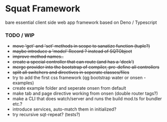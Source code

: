 # Squat Framework

bare essential client side web app framework based on Deno / Typescript

### TODO / WIP
- ~~move 'get' and 'set' methods in scope to sanatize function (tuple?)~~
- ~~maybe introduce a 'model' Record ? instead of SQTObject~~
- ~~improve method names..~~
- ~~create a special controller that can route (and has a 'deck')~~
- ~~merge provider into the bootstrap of compiler, pre-define all controllers~~
- ~~split all switchers and directives in seperate classes/files~~
- try to add the first css framework (qg bootstrap water or onsen - examples)
- create example folder and seperate onsen from default
- make tab and page directive working from onsen (double router tags?)
- make a CLI that does watch/server and runs the build mod.ts for bundler etc.?
- introduce services, auto-match them in initialized?
- try recursive sqt-repeat? (tests?)
